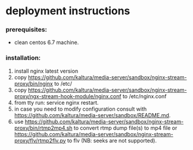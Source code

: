 # deployment instructions

### prerequisites:
- clean centos 6.7 machine.
 
### installation: 

 
1. install nginx latest version
2. copy https://github.com/kaltura/media-server/sandbox/nginx-stream-proxy/bin/nginx to /etc/
3. copy https://github.com/kaltura/media-server/sandbox/nginx-stream-proxy/ngx-stream-hook-module/nginx.conf to /etc/nginx.conf
4. from tty run: service nginx restart.
5. in case you need to modify configuration consult with  https://github.com/kaltura/media-server/sandbox/README.md.
6. use https://github.com/kaltura/media-server/sandbox/nginx-stream-proxy/bin/rtmp2mp4.sh to convert rtmp dump file(s) to mp4 file or
     https://github.com/kaltura/media-server/sandbox/nginx-stream-proxy/flv/rtmp2flv.py to flv (NB: seeks are not supported).
